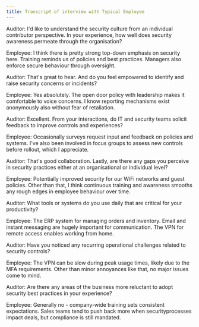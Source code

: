 ```yaml
---
title: Transcript of interview with Typical Employee
---
```


Auditor: I'd like to understand the security culture from an individual contributor perspective. In your experience, how well does security awareness permeate through the organisation?

Employee: I think there is pretty strong top-down emphasis on security here. Training reminds us of policies and best practices. Managers also enforce secure behaviour through oversight.

Auditor: That's great to hear. And do you feel empowered to identify and raise security concerns or incidents?

Employee: Yes absolutely. The open door policy with leadership makes it comfortable to voice concerns. I know reporting mechanisms exist anonymously also without fear of retaliation.

Auditor: Excellent. From your interactions, do IT and security teams solicit feedback to improve controls and experiences?

Employee: Occasionally surveys request input and feedback on policies and systems. I've also been involved in focus groups to assess new controls before rollout, which I appreciate.

Auditor: That's good collaboration. Lastly, are there any gaps you perceive in security practices either at an organisational or individual level?

Employee: Potentially improved security for our WiFi networks and guest policies. Other than that, I think continuous training and awareness smooths any rough edges in employee behaviour over time.

Auditor: What tools or systems do you use daily that are critical for your productivity?

Employee: The ERP system for managing orders and inventory. Email and instant messaging are hugely important for communication. The VPN for remote access enables working from home.

Auditor: Have you noticed any recurring operational challenges related to security controls?

Employee: The VPN can be slow during peak usage times, likely due to the MFA requirements. Other than minor annoyances like that, no major issues come to mind.

Auditor: Are there any areas of the business more reluctant to adopt security best practices in your experience?

Employee: Generally no - company-wide training sets consistent expectations. Sales teams tend to push back more when securityprocesses impact deals, but compliance is still mandated.